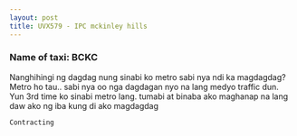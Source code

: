 ```yaml
---
layout: post
title: UVX579 - IPC mckinley hills
---
```


### Name of taxi: BCKC

Nanghihingi ng dagdag nung sinabi ko metro sabi nya ndi ka magdagdag? Metro ho tau.. sabi nya oo nga dagdagan nyo na lang medyo traffic dun. Yun 3rd time ko sinabi metro lang. tumabi at binaba ako maghanap na lang daw ako ng iba kung di ako magdagdag 

```Contracting```
